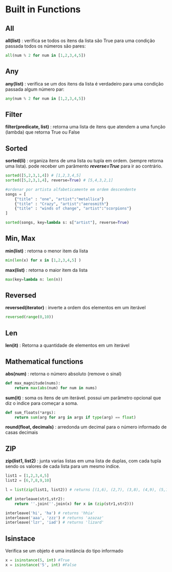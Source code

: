 # Built in Functions

## All
**all(list)** : verifica se todos os itens da lista são True para uma condição passada
todos os números são pares:
```python
all(num % 2 for num in [1,2,3,4,5])
```

## Any
**any(list)** : verifica se um dos itens da lista é verdadeiro para uma condição passada
algum número par:
```python
any(num % 2 for num in [1,2,3,4,5])
```

## Filter
**filter(predicate, list)** : retorna uma lista de itens que atendem a uma função (lambda) que retorna True ou False

## Sorted
**sorted(li)** : organiza itens de uma lista ou tupla em ordem. (sempre retorna uma lista). pode receber um parâmento ***reverse=True*** para ir ao contrário.
```python
sorted([5,2,3,1,4]) # [1,2,3,4,5]
sorted([5,2,3,1,4], reverse=True) # [5,4,3,2,1]

#ordenar por artista alfabeticamente em ordem descendente
songs = [
    {"title" : "one", "artist":"metallica"}
    {"title" : "Crazy", "artist":"aerosmith"}
    {"title" : "winds of change", "artist":"scorpions"}
]

sorted(songs, key=lambda s: s["artist"], reverse=True)

```

## Min, Max
**min(list)** : retorna o menor item da lista
```python
min(len(x) for x in [1,2,3,4,5] )
```
**max(list)** : retorna o maior item da lista
```python
max(key=lambda n: len(n))
```

## Reversed
**reversed(iterator)** : inverte a ordem dos elementos em um iterável
```python
reversed(range(0,10))
```

## Len
**len(it)** : Retorna a quantidade de elementos em um iterável

## Mathematical functions
**abs(num)** : retorna o número absoluto (remove o sinal)
```python
def max_magnitude(nums):
    return max(abs(num) for num in nums)
```
**sum(it)** : soma os itens de um iterável. possui um parâmetro opcional que diz o indice para começar a soma.
```python
def sum_floats(*args):
    return sum(arg for arg in args if type(arg) == float)
```
**round(float, decimals)** : arredonda um decimal para o número informado de casas decimais

## ZIP
**zip(list1, list2)** : junta varias listas em uma lista de duplas, com cada tupla sendo os valores de cada lista para um mesmo indice.
```python
list1 = [1,2,3,4,5]
list2 = [6,7,8,9,10]

l = list(zip(list1, list2)) # returns [(1,6), (2,7), (3,8), (4,9), (5,10)]

def interleave(str1,str2):
    return ''.join(''.join(x) for x in (zip(str1,str2)))

interleave('hi', 'ha') # returns 'hhia'
interleave('aaa', 'zzz') # returns 'azazaz'
interleave('lzr', 'iad') # returns 'lizard'
```

## Isinstace
Verifica se um objeto é uma instância do tipo informado
```python
x = isinstance(5, int) #True
x = isinstance('5', int) #False
```
